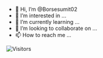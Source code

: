 - 👋 Hi, I’m @Borsesumit02
- 👀 I’m interested in ...
- 🌱 I’m currently learning ...
- 💞️ I’m looking to collaborate on ...
- 📫 How to reach me ...

![Visitors](https://visitor-badge.glitch.me/badge?page_id=yourusername.Borsesumit02)
<!---
Borsesumit02/Borsesumit02 is a ✨ special ✨ repository because its `README.md` (this file) appears on your GitHub profile.
You can click the Preview link to take a look at your changes.
--->
